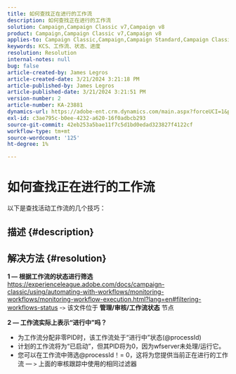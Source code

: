 ```yaml
---
title: 如何查找正在进行的工作流
description: 如何查找正在进行的工作流
solution: Campaign,Campaign Classic v7,Campaign v8
product: Campaign,Campaign Classic v7,Campaign v8
applies-to: Campaign Classic,Campaign,Campaign Standard,Campaign Classic v7,Campaign v8
keywords: KCS、工作流、状态、进度
resolution: Resolution
internal-notes: null
bug: false
article-created-by: James Legros
article-created-date: 3/21/2024 3:21:18 PM
article-published-by: James Legros
article-published-date: 3/21/2024 3:21:51 PM
version-number: 2
article-number: KA-23881
dynamics-url: https://adobe-ent.crm.dynamics.com/main.aspx?forceUCI=1&pagetype=entityrecord&etn=knowledgearticle&id=1b39a7a7-96e7-ee11-904d-6045bd006704
exl-id: c3ae795c-b0ee-4232-a620-16f0adbcb293
source-git-commit: 42eb253a5bae11f7c5d1bd0edad323827f4122cf
workflow-type: tm+mt
source-wordcount: '125'
ht-degree: 1%

---
```


# 如何查找正在进行的工作流




以下是查找活动工作流的几个技巧：

## 描述 {#description}





## 解决方法 {#resolution}


<b>1 — 根据工作流的状态进行筛选</b>
https://experienceleague.adobe.com/docs/campaign-classic/using/automating-with-workflows/monitoring-workflows/monitoring-workflow-execution.html?lang=en#filtering-workflows-status -`>`  该文件位于 <b>管理/审核/工作流状态</b> 节点

<b>2 — 工作流实际上表示“进行中”吗？</b>
- 为工作流分配非零PID时，该工作流处于“进行中”状态(@processId)
- 计划的工作流将为“已启动”，但其PID将为0，因为wfserver未处理/运行它。
- 您可以在工作流中筛选@processId！= 0，这将为您提供当前正在进行的工作流 — `>`  上面的审核跟踪中使用的相同过滤器
